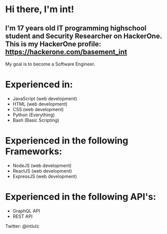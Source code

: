 # Hi there, I'm int! 

## I'm 17 years old IT programming highschool student and Security Researcher on HackerOne. This is my HackerOne profile: https://hackerone.com/basement_int 
My goal is to become a Software Engineer. 

# Experienced in:

- JavaScript (web development)
- HTML  (web development)
- CSS   (web development)
- Python (Everything)
- Bash (Basic Scripting)

# Experienced in the following Frameworks:
- NodeJS   (web development)
- ReactJS  (web development)
- ExpressJS (web development)


# Experienced in the following API's:
- GraphQL API
- REST API



Twitter: @intlulz
